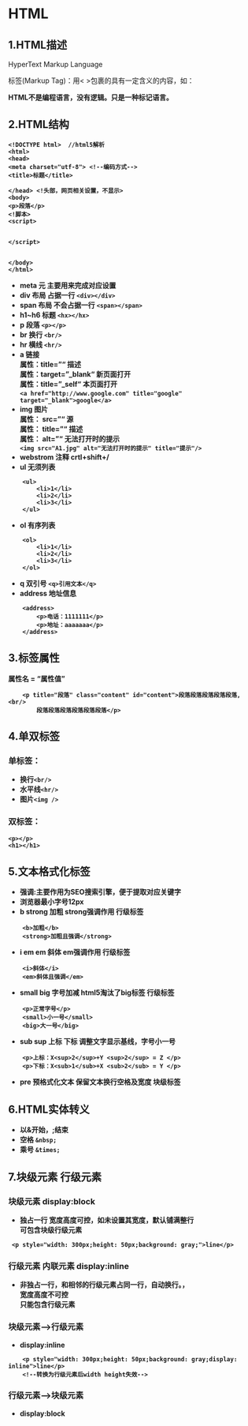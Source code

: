 
# HTML

## 1.HTML描述  
HyperText Markup Language

标签(Markup Tag)：用< >包裹的具有一定含义的内容，如：<strong>  </storng>

HTML不是编程语言，没有逻辑。只是一种标记语言。

## 2.HTML结构
```
<!DOCTYPE html>  //html5解析
<html>
<head>
<meta charset="utf-8"> <!--编码方式-->
<title>标题</title>

</head> <!头部，网页相关设置，不显示>
<body>
<p>段落</p>
<!脚本>
<script> 


</script>


</body>
</html>
```
+ meta 元 主要用来完成对应设置
+ div 布局 占据一行
`<div></div>`
+ span 布局 不会占据一行
`<span></span>`
+ h1~h6 标题
`<hx></hx>`
+ p 段落
`<p></p>`
+ br 换行
`<br/>`
+ hr 横线
`<hr/>`
+ a 链接<br/>
属性：title=”“ 描述 <br/>
属性：target=”_blank“ 新页面打开 <br/>
属性：title=”_self“ 本页面打开 <br/>
`<a href="http://www.google.com" title="google" target="_blank">google</a>`
+ img 图片 <br/>
属性： src=”“   源 <br/>
属性： title=”“ 描述 <br/>
属性： alt=”“   无法打开时的提示 <br/>
`<img src="A1.jpg" alt="无法打开时的提示" title="提示"/>`
+ webstrom 注释 crtl+shift+/
+ ul 无须列表
```
    <ul>
        <li>1</li>
        <li>2</li>
        <li>3</li>
    </ul>
```
+ ol 有序列表
```
    <ol>
        <li>1</li>
        <li>2</li>
        <li>3</li>
    </ol>
```
+ q 双引号 `<q>引用文本</q>`
+ address 地址信息
```
    <address>
        <p>电话：1111111</p>
        <p>地址：aaaaaaa</p>
    </address>
```
## 3.标签属性
属性名 = “属性值”
```
    <p title="段落" class="content" id="content">段落段落段落段落段落,<br/>
        段落段落段落段落段落段落</p>
 ```
## 4.单双标签
### 单标签：<br/>
+ 换行`<br/>`<br/>
+ 水平线`<hr/>`<br/>
+ 图片`<img />`<br/>
### 双标签：<br/>
```
<p></p>
<h1></h1>
```
## 5.文本格式化标签
+ 强调:主要作用为SEO搜索引擎，便于提取对应关键字
+ 浏览器最小字号12px
+ b strong 加粗 strong强调作用 行级标签
```
    <b>加粗</b>
    <strong>加粗且强调</strong>
```
+ i em  em 斜体 em强调作用 行级标签
```
    <i>斜体</i>
    <em>斜体且强调</em>
```
+ small big 字号加减 html5淘汰了big标签 行级标签
```
    <p>正常字号</p>
    <small>小一号</small>
    <big>大一号</big>   
```
+ sub sup 上标 下标 调整文字显示基线，字号小一号
```
    <p>上标：X<sup>2</sup>+Y <sup>2</sup> = Z </p>
    <p>下标：X<sub>1</sub>+X <sub>2</sub> = Y </p>
```
+ pre  预格式化文本 保留文本换行空格及宽度 块级标签
## 6.HTML实体转义
+ 以&开始，;结束
+ 空格 `&nbsp;`
+ 乘号 `&times;`

## 7.块级元素 行级元素
### 块级元素 display:block
+ 独占一行 宽度高度可控，如未设置其宽度，默认铺满整行<br/>
  可包含块级行级元素
```
 <p style="width: 300px;height: 50px;background: gray;">line</p>
```
### 行级元素 内联元素 display:inline
+ 非独占一行，和相邻的行级元素占同一行，自动换行。，<br/>
  宽度高度不可控<br/>
  只能包含行级元素
### 块级元素-->行级元素
+ display:inline
```
    <p style="width: 300px;height: 50px;background: gray;display: inline">line</p>
    <!--转换为行级元素后width height失效-->
```
### 行级元素-->块级元素
+ display:block
